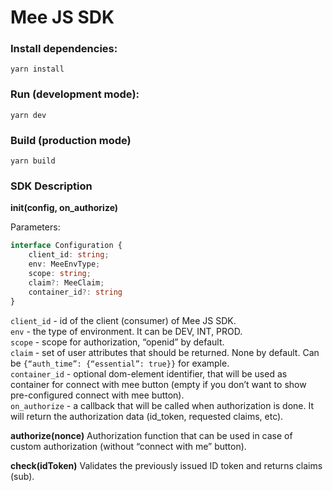 # Mee JS SDK

### Install dependencies:
```yarn install```

### Run (development mode):
```yarn dev```

### Build (production mode)
```yarn build```


### SDK Description

**init(config, on_authorize)**

Parameters:

```typescript
interface Configuration {
    client_id: string;
    env: MeeEnvType;
    scope: string;
    claim?: MeeClaim;
    container_id?: string
}
```

`client_id` - id of the client (consumer) of Mee JS SDK.<br>
`env` - the type of environment. It can be DEV, INT, PROD.<br>
`scope` - scope for authorization, “openid” by default.<br>
`claim` -  set of user attributes that should be returned. None by default.
Can be `{“auth_time”: {“essential”: true}}` for example.<br>
`container_id` - optional dom-element identifier, that will be used as container for connect with mee button (empty if you don’t want to show pre-configured connect with mee button).<br>
`on_authorize` - a callback that will be called when authorization is done. It will return the authorization data (id_token, requested claims, etc).<br>
 
**authorize(nonce)**
Authorization function that can be used in case of custom authorization (without “connect with me” button).

**check(idToken)**
Validates the previously issued  ID token and returns claims (sub).

